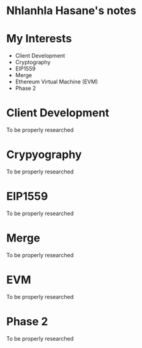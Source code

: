 # Nhlanhla Hasane's notes
    
# My Interests
- Client Development
- Cryptography
- EIP1559
- Merge
- Ethereum Virtual Machine (EVM)
- Phase 2
  
# Client Development 
  To be properly researched 
# Crypyography 
  To be properly researched
# EIP1559
  To be properly researched
# Merge
  To be properly researched
# EVM
  To be properly researched
# Phase 2
  To be properly researched
  
  
